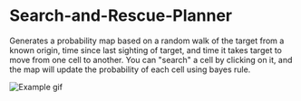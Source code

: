 # Search-and-Rescue-Planner
Generates a probability map based on a random walk of the target from a known origin, time since last sighting of target, and time it takes target to move from one cell to another. You can "search" a cell by clicking on it, and the map will update the probability of each cell using bayes rule.

![Example gif](https://imgur.com/xyBF19T)
